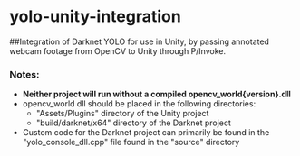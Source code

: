 # yolo-unity-integration

##Integration of Darknet YOLO for use in Unity, by passing annotated webcam footage from OpenCV to Unity through P/Invoke.

### Notes:
* __Neither project will run without a compiled opencv_world{version}.dll__
* opencv_world dll should be placed in the following directories:
	* "Assets/Plugins" directory of the Unity project
	* "build/darknet/x64" directory of the Darknet project
* Custom code for the Darknet project can primarily be found in the "yolo_console_dll.cpp" file found in the "source" directory